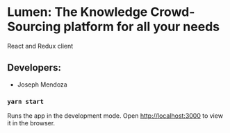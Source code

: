 # Lumen: The Knowledge Crowd-Sourcing platform for all your needs

React and Redux client

## Developers:

- Joseph Mendoza

### `yarn start`

Runs the app in the development mode.
Open [http://localhost:3000](http://localhost:3000) to view it in the browser.
